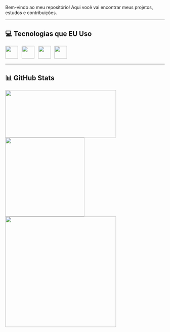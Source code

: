 
Bem-vindo ao meu repositório! Aqui você vai encontrar meus projetos, estudos e contribuições.

---

## 💻 Tecnologias que EU Uso
<img src="https://cdn.jsdelivr.net/gh/devicons/devicon/icons/java/java-original.svg" width="40" height="40"/> &nbsp;
<img src="https://cdn.jsdelivr.net/gh/devicons/devicon/icons/javascript/javascript-original.svg" width="40"/> &nbsp;
<img src="https://cdn.jsdelivr.net/gh/devicons/devicon/icons/html5/html5-original.svg" width="40"/> &nbsp;
<img src="https://cdn.jsdelivr.net/gh/devicons/devicon/icons/css3/css3-original.svg" width="40"/>

---

## 📊 GitHub Stats

<p float="left">
  <img src="https://github-readme-stats.vercel.app/api?username=Thiago-Sillva&show_icons=true&theme=radical" height="150px" width="350" />
  <img src="https://github-readme-stats.vercel.app/api/top-langs/?username=Thiago-Sillva&layout=compact&theme=radical" width="250" />
  <img src="https://github-readme-streak-stats.herokuapp.com/?user=Thiago-Sillva&theme=radical" width="350" />

